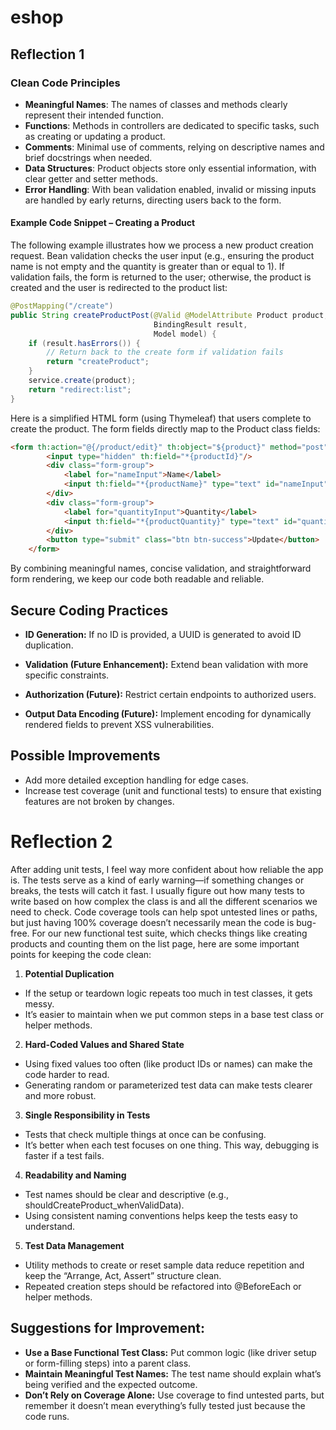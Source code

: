 # eshop

## Reflection 1

### Clean Code Principles
- **Meaningful Names**: The names of classes and methods clearly represent their intended function.
- **Functions**: Methods in controllers are dedicated to specific tasks, such as creating or updating a product.
- **Comments**: Minimal use of comments, relying on descriptive names and brief docstrings when needed.
- **Data Structures**: Product objects store only essential information, with clear getter and setter methods.
- **Error Handling**: With bean validation enabled, invalid or missing inputs are handled by early returns, directing users back to the form.

#### Example Code Snippet – Creating a Product
The following example illustrates how we process a new product creation request. Bean validation checks the user input (e.g., ensuring the product name is not empty and the quantity is greater than or equal to 1). If validation fails, the form is returned to the user; otherwise, the product is created and the user is redirected to the product list:

```java
@PostMapping("/create")
public String createProductPost(@Valid @ModelAttribute Product product,
                                BindingResult result,
                                Model model) {
    if (result.hasErrors()) {
        // Return back to the create form if validation fails
        return "createProduct";
    }
    service.create(product);
    return "redirect:list";
}
```

Here is a simplified HTML form (using Thymeleaf) that users complete to create the product. The form fields directly map to the Product class fields:
```html
<form th:action="@{/product/edit}" th:object="${product}" method="post">
        <input type="hidden" th:field="*{productId}"/>
        <div class="form-group">
            <label for="nameInput">Name</label>
            <input th:field="*{productName}" type="text" id="nameInput" class="form-control mb-4 col-4">
        </div>
        <div class="form-group">
            <label for="quantityInput">Quantity</label>
            <input th:field="*{productQuantity}" type="text" id="quantityInput" class="form-control mb-4 col-4">
        </div>
        <button type="submit" class="btn btn-success">Update</button>
    </form>
```
By combining meaningful names, concise validation, and straightforward form rendering, we keep our code both readable and reliable.

## Secure Coding Practices
- **ID Generation:** If no ID is provided, a UUID is generated to avoid ID duplication.

- **Validation (Future Enhancement):** Extend bean validation with more specific constraints.

- **Authorization (Future):** Restrict certain endpoints to authorized users.

- **Output Data Encoding (Future):** Implement encoding for dynamically rendered fields to prevent XSS vulnerabilities.

## Possible Improvements
- Add more detailed exception handling for edge cases.
- Increase test coverage (unit and functional tests) to ensure that existing features are not broken by changes.

# Reflection 2
After adding unit tests, I feel way more confident about how reliable the app is. The tests serve as a kind of early warning—if something changes or breaks, the tests will catch it fast. I usually figure out how many tests to write based on how complex the class is and all the different scenarios we need to check. Code coverage tools can help spot untested lines or paths, but just having 100% coverage doesn’t necessarily mean the code is bug-free.
For our new functional test suite, which checks things like creating products and counting them on the list page, here are some important points for keeping the code clean:

1. **Potential Duplication**

- If the setup or teardown logic repeats too much in test classes, it gets messy.
- It’s easier to maintain when we put common steps in a base test class or helper methods.

2. **Hard-Coded Values and Shared State**

- Using fixed values too often (like product IDs or names) can make the code harder to read.
- Generating random or parameterized test data can make tests clearer and more robust.

3. **Single Responsibility in Tests**

- Tests that check multiple things at once can be confusing.
- It’s better when each test focuses on one thing. This way, debugging is faster if a test fails.

4. **Readability and Naming**

- Test names should be clear and descriptive (e.g., shouldCreateProduct_whenValidData).
- Using consistent naming conventions helps keep the tests easy to understand.

5. **Test Data Management**

- Utility methods to create or reset sample data reduce repetition and keep the “Arrange, Act, Assert” structure clean.
- Repeated creation steps should be refactored into @BeforeEach or helper methods.

## Suggestions for Improvement:

- **Use a Base Functional Test Class:** Put common logic (like driver setup or form-filling steps) into a parent class.
- **Maintain Meaningful Test Names:** The test name should explain what’s being verified and the expected outcome.
- **Don’t Rely on Coverage Alone:** Use coverage to find untested parts, but remember it doesn’t mean everything’s fully tested just because the code runs.